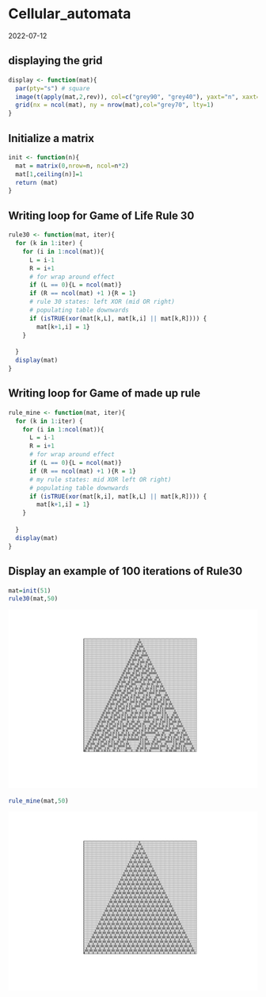 Cellular_automata
================
2022-07-12

## displaying the grid

``` r
display <- function(mat){
  par(pty="s") # square
  image(t(apply(mat,2,rev)), col=c("grey90", "grey40"), yaxt="n", xaxt="n")
  grid(nx = ncol(mat), ny = nrow(mat),col="grey70", lty=1)  
}
```

## Initialize a matrix

``` r
init <- function(n){
  mat = matrix(0,nrow=n, ncol=n*2)
  mat[1,ceiling(n)]=1
  return (mat)
}
```

## Writing loop for Game of Life Rule 30

``` r
rule30 <- function(mat, iter){
  for (k in 1:iter) {
    for (i in 1:ncol(mat)){
      L = i-1
      R = i+1
      # for wrap around effect
      if (L == 0){L = ncol(mat)}
      if (R == ncol(mat) +1 ){R = 1}
      # rule 30 states: left XOR (mid OR right)
      # populating table downwards
      if (isTRUE(xor(mat[k,L], mat[k,i] || mat[k,R]))) {
        mat[k+1,i] = 1}
    }

  }
  display(mat)
}
```

## Writing loop for Game of made up rule

``` r
rule_mine <- function(mat, iter){
  for (k in 1:iter) {
    for (i in 1:ncol(mat)){
      L = i-1
      R = i+1
      # for wrap around effect
      if (L == 0){L = ncol(mat)}
      if (R == ncol(mat) +1 ){R = 1}
      # my rule states: mid XOR left OR right)
      # populating table downwards
      if (isTRUE(xor(mat[k,i], mat[k,L] || mat[k,R]))) {
        mat[k+1,i] = 1}
    }

  }
  display(mat)
}
```

## Display an example of 100 iterations of Rule30

``` r
mat=init(51)
rule30(mat,50)
```

![](Cellular_automata_files/figure-gfm/unnamed-chunk-5-1.png)<!-- -->

``` r
rule_mine(mat,50)
```

![](Cellular_automata_files/figure-gfm/unnamed-chunk-5-2.png)<!-- -->
